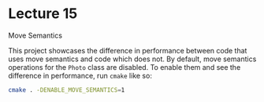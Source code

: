 # Lecture 15

Move Semantics

This project showcases the difference in performance between code that uses move semantics and code which does not. By default, move semantics operations for the `Photo` class are disabled. To enable them and see the difference in performance, run `cmake` like so:

```sh
cmake . -DENABLE_MOVE_SEMANTICS=1
```



